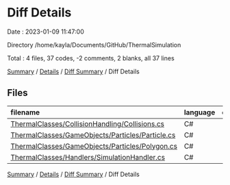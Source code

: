 # Diff Details

Date : 2023-01-09 11:47:00

Directory /home/kayla/Documents/GitHub/ThermalSimulation

Total : 4 files,  37 codes, -2 comments, 2 blanks, all 37 lines

[Summary](results.md) / [Details](details.md) / [Diff Summary](diff.md) / Diff Details

## Files
| filename | language | code | comment | blank | total |
| :--- | :--- | ---: | ---: | ---: | ---: |
| [ThermalClasses/CollisionHandling/Collisions.cs](/ThermalClasses/CollisionHandling/Collisions.cs) | C# | 3 | 0 | 0 | 3 |
| [ThermalClasses/GameObjects/Particles/Particle.cs](/ThermalClasses/GameObjects/Particles/Particle.cs) | C# | 18 | 2 | 3 | 23 |
| [ThermalClasses/GameObjects/Particles/Polygon.cs](/ThermalClasses/GameObjects/Particles/Polygon.cs) | C# | -28 | -3 | -3 | -34 |
| [ThermalClasses/Handlers/SimulationHandler.cs](/ThermalClasses/Handlers/SimulationHandler.cs) | C# | 44 | -1 | 2 | 45 |

[Summary](results.md) / [Details](details.md) / [Diff Summary](diff.md) / Diff Details